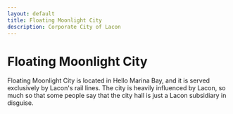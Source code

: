 ```yaml
---
layout: default
title: Floating Moonlight City
description: Corporate City of Lacon
---
```


# Floating Moonlight City

Floating Moonlight City is located in Hello Marina Bay, and it is served exclusively by Lacon's rail lines.
The city is heavily influenced by Lacon, so much so that some people say that the
city hall is just a Lacon subsidiary in disguise.
